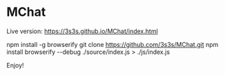 # MChat

Live version: https://3s3s.github.io/MChat/index.html

npm install -g browserify
git clone https://github.com/3s3s/MChat.git
npm install
browserify --debug ./source/index.js > ./js/index.js

Enjoy!